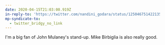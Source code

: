 ```yaml
---
date: 2020-04-15T21:03:00.919Z
in-reply-to: 'https://twitter.com/nandini_godara/status/1250467514221355011?s=20'
mp-syndicate-to:
  - twitter_bridgy_no_link
---
```


I'm a big fan of John Mulaney's stand-up. Mike Birbiglia is also really good.
